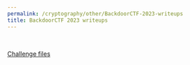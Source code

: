 ```yaml
---
permalink: /cryptography/other/BackdoorCTF-2023-writeups
title: BackdoorCTF 2023 writeups
---
```



<br>

[Challenge files](https://github.com/Connor-McCartney/CTF_Files/tree/main/2023/BackdoorCTF)

<br>
